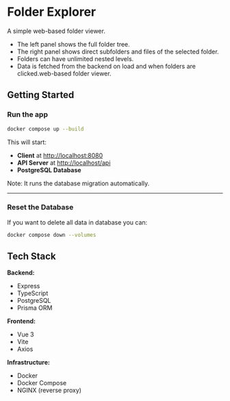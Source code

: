 # Folder Explorer
A simple web-based folder viewer.

- The left panel shows the full folder tree.
- The right panel shows direct subfolders and files of the selected folder.
- Folders can have unlimited nested levels.
- Data is fetched from the backend on load and when folders are clicked.web-based folder viewer.

## Getting Started

### Run the app

```bash
docker compose up --build
```

This will start:

- **Client** at [http://localhost:8080](http://localhost:8080)  
- **API Server** at [http://localhost/api](http://localhost/api)  
- **PostgreSQL Database**

Note: It runs the database migration automatically.

---

### Reset the Database

If you want to delete all data in database you can:

```bash
docker compose down --volumes
```

## Tech Stack

**Backend:**
- Express
- TypeScript
- PostgreSQL
- Prisma ORM

**Frontend:**
- Vue 3
- Vite
- Axios

**Infrastructure:**
- Docker
- Docker Compose
- NGINX (reverse proxy)
